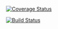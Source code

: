
[![Coverage Status](https://coveralls.io/repos/github/rinae-hub/Software-Design-Project-Code-Grinders/badge.svg?branch=master)](https://coveralls.io/github/rinae-hub/Software-Design-Project-Code-Grinders?branch=master&service=github)


[![Build Status](https://travis-ci.org/rinae-hub/Software-Design-Project-Code-Grinders.svg?branch=master)](https://travis-ci.org/rinae-hub/Software-Design-Project-Code-Grinders) 


